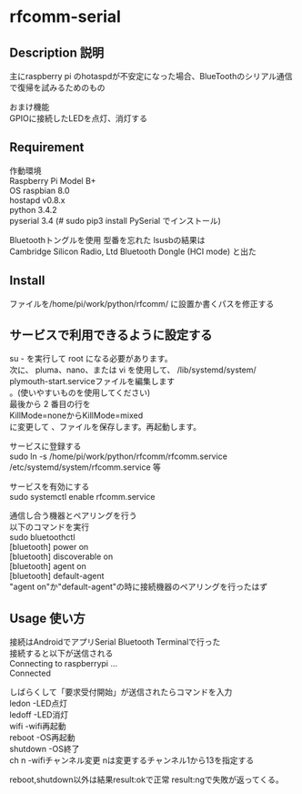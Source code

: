 # rfcomm-serial

## Description 説明
主にraspberry pi のhotaspdが不安定になった場合、BlueToothのシリアル通信で復帰を試みるためのもの

おまけ機能  
GPIOに接続したLEDを点灯、消灯する

## Requirement
作動環境  
Raspberry Pi Model B+  
OS raspbian 8.0  
hostapd v0.8.x  
python 3.4.2  
pyserial 3.4 (# sudo pip3 install PySerial でインストール)  

Bluetoothトングルを使用 型番を忘れた lsusbの結果は  
Cambridge Silicon Radio, Ltd Bluetooth Dongle (HCI mode) と出た

## Install
ファイルを/home/pi/work/python/rfcomm/ に設置か書くパスを修正する  

## サービスで利用できるように設定する
su - を実行して root になる必要があります。  
次に、 pluma、nano、または vi を使用して、 /lib/systemd/system/ plymouth-start.serviceファイルを編集します  
。(使いやすいものを使用してください)  
最後から 2 番目の行を  
KillMode=noneからKillMode=mixed  
に変更して 、ファイルを保存します。再起動します。  
  
  
サービスに登録する  
sudo ln -s /home/pi/work/python/rfcomm/rfcomm.service  /etc/systemd/system/rfcomm.service 等  

サービスを有効にする  
sudo systemctl enable rfcomm.service  

通信し合う機器とペアリングを行う  
以下のコマンドを実行  
sudo bluetoothctl  
[bluetooth] power on  
[bluetooth] discoverable on  
[bluetooth] agent on  
[bluetooth] default-agent  
"agent on"か"default-agent"の時に接続機器のペアリングを行ったはず  

## Usage 使い方
接続はAndroidでアプリSerial Bluetooth Terminalで行った  
接続すると以下が送信される  
Connecting to raspberrypi ...  
Connected  

しばらくして「要求受付開始」が送信されたらコマンドを入力  
ledon -LED点灯  
ledoff -LED消灯  
wifi -wifi再起動  
reboot -OS再起動  
shutdown -OS終了  
ch n -wifiチャンネル変更 nは変更するチャンネル1から13を指定する  

reboot,shutdown以外は結果result:okで正常 result:ngで失敗が返ってくる。
